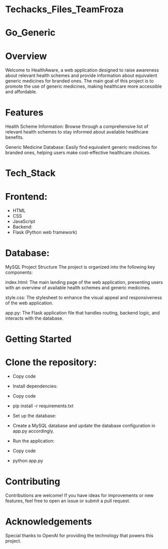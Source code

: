 # Techacks_Files_TeamFroza
# Go_Generic
# Overview
Welcome to HealthAware, a web application designed to raise awareness about relevant health schemes and provide information about equivalent generic medicines for branded ones. The main goal of this project is to promote the use of generic medicines, making healthcare more accessible and affordable.

# Features
Health Scheme Information: Browse through a comprehensive list of relevant health schemes to stay informed about available healthcare benefits.

Generic Medicine Database: Easily find equivalent generic medicines for branded ones, helping users make cost-effective healthcare choices.

# Tech_Stack
# Frontend:

* HTML
* CSS
* JavaScript
* Backend:
* Flask (Python web framework)
# Database:
  MySQL
Project Structure
The project is organized into the following key components:

index.html: The main landing page of the web application, presenting users with an overview of available health schemes and generic medicines.

style.css: The stylesheet to enhance the visual appeal and responsiveness of the web application.

app.py: The Flask application file that handles routing, backend logic, and interacts with the database.

# Getting Started
# Clone the repository:


* Copy code
* Install dependencies:


* Copy code
* pip install -r requirements.txt
* Set up the database:

* Create a MySQL database and update the database configuration in app.py accordingly.
* Run the application:
* Copy code
* python app.py


# Contributing
Contributions are welcome! If you have ideas for improvements or new features, feel free to open an issue or submit a pull request.

# Acknowledgements
Special thanks to OpenAI for providing the technology that powers this project.
